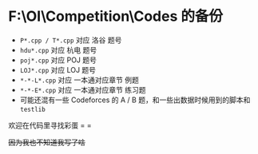 # F:\OI\Competition\Codes 的备份

- `P*.cpp / T*.cpp` 对应 洛谷 题号
- `hdu*.cpp` 对应 杭电 题号
- `poj*.cpp` 对应 POJ 题号
- `LOJ*.cpp` 对应 LOJ 题号
- `*-*-L*.cpp` 对应 一本通对应章节 例题
- `*-*-E*.cpp` 对应 一本通对应章节 练习题
- 可能还混有一些 Codeforces 的 A / B 题，和一些出数据时候用到的脚本和 `testlib`

欢迎在代码里寻找彩蛋 = =

~~因为我也不知道我写了啥~~